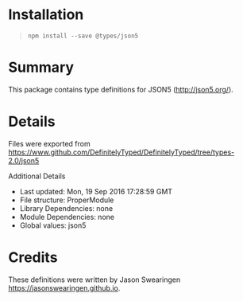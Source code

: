 # Installation
>
> `npm install --save @types/json5`

# Summary

This package contains type definitions for JSON5 (<http://json5.org/>).

# Details

Files were exported from <https://www.github.com/DefinitelyTyped/DefinitelyTyped/tree/types-2.0/json5>

Additional Details

* Last updated: Mon, 19 Sep 2016 17:28:59 GMT
* File structure: ProperModule
* Library Dependencies: none
* Module Dependencies: none
* Global values: json5

# Credits

These definitions were written by Jason Swearingen <https://jasonswearingen.github.io>.
